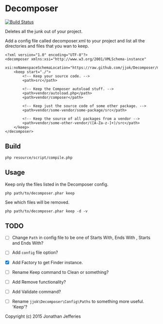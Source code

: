 Decomposer
==========

[![Build Status](https://travis-ci.org/jjok/Decomposer.png?branch=master)](https://travis-ci.org/jjok/Decomposer)

Deletes all the junk out of your project.

Add a config file called decomposer.xml to your project and list all the directories and files that you wan to keep.

	<?xml version="1.0" encoding="UTF-8"?>
	<decomposer xmlns:xsi="http://www.w3.org/2001/XMLSchema-instance"
	            xsi:noNamespaceSchemaLocation="https://raw.github.com/jjok/Decomposer/master/resource/schema.xsd">
	    <keep start="./">
	        <!-- Keep your source code. -->
	        <path>src</path>
	        
	        <!-- Keep the Composer autoload stuff. -->
	        <path>vendor/autoload.php</path>
	        <path>vendor/composer</path>
	        
	        <!-- Keep just the source code of some other package. -->
	        <path>vendor/some-vendor/some-package/src</path>
	        
	        <!-- Keep the source of all packages from a vendor -->
	        <path>vendor/some-other-vendor/([A-Za-z-]+)/src</path>
	    </keep>
	</decomposer>

Build
-----

	php resource/script/compile.php

Usage
-----

Keep only the files listed in the Decomposer config.

	php path/to/decomposer.phar keep

See which files will be removed.

	php path/to/decomposer.phar keep -d -v

TODO
----

- [ ] Change `Path` in config file to be one of Starts With, Ends With , Starts and Ends With?
- [ ] Add `config` file option?
- [x] Add Factory to get Finder instance.
- [ ] Rename Keep command to Clean or something?
- [ ] Add Remove functionality?
- [ ] Add Validate command?
- [ ] Rename `jjok\Decomposer\Config\Paths` to something more useful. 'Keep'?


Copyright (c) 2015 Jonathan Jefferies
